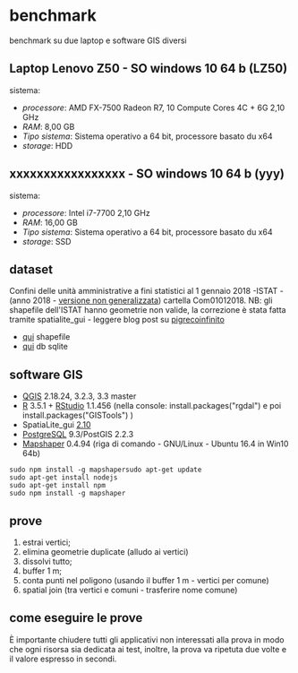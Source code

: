 # benchmark
benchmark su due laptop e software GIS diversi 

## Laptop Lenovo Z50 - SO windows 10 64 b (LZ50)

sistema:

* _processore_: AMD FX-7500 Radeon R7, 10 Compute Cores 4C + 6G 2,10 GHz
* _RAM_: 8,00 GB
* _Tipo sistema_: Sistema operativo a 64 bit, processore basato du x64
* _storage_: HDD 


## xxxxxxxxxxxxxxxxx - SO windows 10 64 b (yyy)

sistema:

* _processore_: Intel i7-7700 2,10 GHz
* _RAM_: 16,00 GB
* _Tipo sistema_: Sistema operativo a 64 bit, processore basato du x64
* _storage_: SSD

## dataset

Confini delle unità amministrative a fini statistici al 1 gennaio 2018 -ISTAT - (anno 2018 - [versione non generalizzata](https://www4.istat.it/it/archivio/209722)) cartella Com01012018. NB: gli shapefile dell'ISTAT hanno geometrie non valide, la correzione è stata fatta tramite spatialite_gui - leggere blog post su [pigrecoinfinito](https://pigrecoinfinito.wordpress.com/2018/03/23/gli-shapefile-istat-del-2018-non-sono-validi-ecco-come-correggerli-con-spatialite/)

* [qui](https://mega.nz/#!BApjSCJT!kSPF01S_BPEpK_ErYEx1Jse4XWjV52oA0iS0dgxZU5o) shapefile
* [qui](https://mega.nz/#!gFglWIAC!CmDUmG4FTbEwpd7KixGmf7Zhw7kALru_2eQfzSJpL9c) db sqlite

## software GIS

* [QGIS](https://qgis.org/it/site/) 2.18.24, 3.2.3, 3.3 master
* [R](https://www.r-project.org/) 3.5.1 + [RStudio](https://www.rstudio.com/products/rstudio/download/) 1.1.456 (nella console: install.packages("rgdal") e poi install.packages("GISTools") )
* SpatiaLite_gui [2.10](http://www.gaia-gis.it/gaia-sins/windows-bin-NEXTGEN-amd64/)
* [PostgreSQL](https://www.postgresql.org/) 9.3/PostGIS 2.2.3
* [Mapshaper](https://mapshaper.org/) 0.4.94 (riga di comando - GNU/Linux - Ubuntu 16.4 in Win10 64b)

```
sudo npm install -g mapshapersudo apt-get update
sudo apt-get install nodejs
sudo apt-get install npm
sudo npm install -g mapshaper
```

## prove

1. estrai vertici;
2. elimina geometrie duplicate (alludo ai vertici)
3. dissolvi tutto;
4. buffer 1 m;
5. conta punti nel poligono (usando il buffer 1 m - vertici per comune)
6. spatial join (tra vertici e comuni - trasferire nome comune)

## come eseguire le prove

È importante chiudere tutti gli applicativi non interessati alla prova in modo che ogni risorsa sia dedicata ai test, inoltre, la prova va ripetuta due volte e il valore espresso in secondi.
